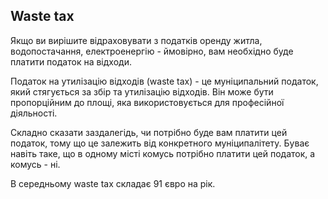 ## Waste tax

Якщо ви вирішите відраховувати з податків оренду житла, водопостачання, електроенергію - ймовірно, вам необхідно буде
платити податок на відходи.

Податок на утилізацію відходів (waste tax) - це муніципальний податок, який стягується за збір та утилізацію відходів.
Він може бути пропорційним до площі, яка використовується для професійної діяльності.

Складно сказати заздалегідь, чи потрібно буде вам платити цей податок, тому що це залежить від конкретного
муніципалітету. Буває навіть таке, що в одному місті комусь потрібно платити цей податок, а комусь - ні.

В середньому waste tax складає 91 євро на рік.
